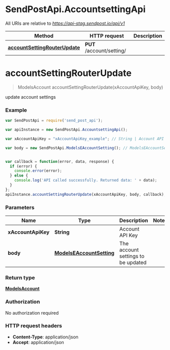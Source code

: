# SendPostApi.AccountsettingApi

All URIs are relative to *https://api-stag.sendpost.io/api/v1*

Method | HTTP request | Description
------------- | ------------- | -------------
[**accountSettingRouterUpdate**](AccountsettingApi.md#accountSettingRouterUpdate) | **PUT** /account/setting/ | 


<a name="accountSettingRouterUpdate"></a>
# **accountSettingRouterUpdate**
> ModelsAccount accountSettingRouterUpdate(xAccountApiKey, body)



update account settings

### Example
```javascript
var SendPostApi = require('send_post_api');

var apiInstance = new SendPostApi.AccountsettingApi();

var xAccountApiKey = "xAccountApiKey_example"; // String | Account API Key

var body = new SendPostApi.ModelsEAccountSetting(); // ModelsEAccountSetting | The account settings to be updated


var callback = function(error, data, response) {
  if (error) {
    console.error(error);
  } else {
    console.log('API called successfully. Returned data: ' + data);
  }
};
apiInstance.accountSettingRouterUpdate(xAccountApiKey, body, callback);
```

### Parameters

Name | Type | Description  | Notes
------------- | ------------- | ------------- | -------------
 **xAccountApiKey** | **String**| Account API Key | 
 **body** | [**ModelsEAccountSetting**](ModelsEAccountSetting.md)| The account settings to be updated | 

### Return type

[**ModelsAccount**](ModelsAccount.md)

### Authorization

No authorization required

### HTTP request headers

 - **Content-Type**: application/json
 - **Accept**: application/json

